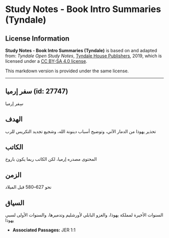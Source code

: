 # Study Notes - Book Intro Summaries (Tyndale)

## License Information

**Study Notes - Book Intro Summaries (Tyndale)** is based on and adapted from: _Tyndale Open Study Notes_, [Tyndale House Publishers](https://tyndaleopenresources.com/), 2019, which is licensed under a [CC BY-SA 4.0 license](https://creativecommons.org/licenses/by-sa/4.0/legalcode.en).

This markdown version is provided under the same license.



--------------------------------

## سفر إرميا (id: 27747)

سِفر إرميا

الهدف
-----

تحذير يهوذا من الدمار الآتي، وتوضيح أسباب دينونة الله، وشجيع تجديد التكريس للرب

الكاتب
------

المحتوى مصدره إرميا، لكن الكاتب ربما يكون باروخ

الزمن
-----

نحو 627–580 قبل الميلاد

السياق
------

السنوات الأخيرة لمملكة يهوذا، والغزو البابلي لأورشليم وتدميرها، والسنوات الأولى لسبي يهوذا

* **Associated Passages:** JER 1:1


